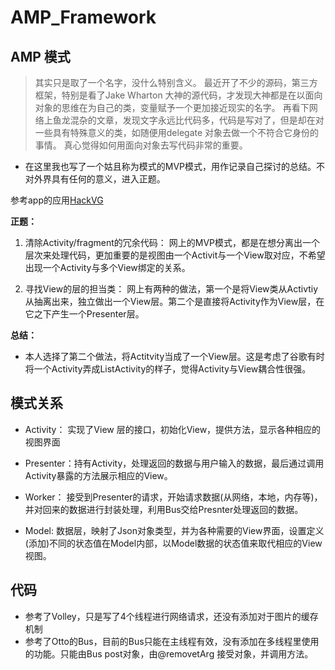 # AMP_Framework



## AMP 模式 ##

> 其实只是取了一个名字，没什么特别含义。
> 最近开了不少的源码，第三方框架，特别是看了Jake Wharton 大神的源代码，才发现大神都是在以面向对象的思维在为自己的类，变量赋予一个更加接近现实的名字。
> 再看下网络上鱼龙混杂的文章，发现文字永远比代码多，代码是写对了，但是却在对一些具有特殊意义的类，如随便用delegate 对象去做一个不符合它身份的事情。
> 真心觉得如何用面向对象去写代码非常的重要。

- 在这里我也写了一个姑且称为模式的MVP模式，用作记录自己探讨的总结。不对外界具有任何的意义，进入正题。
 
参考app的应用<a href = "https://github.com/saulmm/Material-Movies">HackVG </a>

**正题：**  
1. 清除Activity/fragment的冗余代码：
 网上的MVP模式，都是在想分离出一个层次来处理代码，更加重要的是视图由一个Activit与一个View取对应，不希望出现一个Activity与多个View绑定的关系。

2. 寻找View的层的担当类：
 网上有两种的做法，第一个是将View类从Activtiy从抽离出来，独立做出一个View层。第二个是直接将Activity作为View层，在它之下产生一个Presenter层。

**总结：**
- 本人选择了第二个做法，将Actitvity当成了一个View层。这是考虑了谷歌有时将一个Activity弄成ListActivity的样子，觉得Activity与View耦合性很强。

## 模式关系 ##
- Activity： 实现了View 层的接口，初始化View，提供方法，显示各种相应的视图界面

- Presenter：持有Activity，处理返回的数据与用户输入的数据，最后通过调用Activity暴露的方法展示相应的View。

- Worker： 接受到Presenter的请求，开始请求数据(从网络，本地，内存等)，并对回来的数据进行封装处理，利用Bus交给Presnter处理返回的数据。

- Model: 数据层，映射了Json对象类型，并为各种需要的View界面，设置定义(添加)不同的状态值在Model内部，以Model数据的状态值来取代相应的View视图。


## 代码 ##
- 参考了Volley，只是写了4个线程进行网络请求，还没有添加对于图片的缓存机制
- 参考了Otto的Bus，目前的Bus只能在主线程有效，没有添加在多线程里使用的功能。只能由Bus post对象，由@removetArg 接受对象，并调用方法。







 




